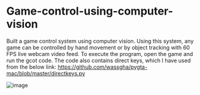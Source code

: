 # Game-control-using-computer-vision
Built a game control system using computer vision. Using this system, any game can be controlled by hand movement or by object tracking with 60 FPS live webcam video feed.
To execute the program, open the game and run the gcot code.
The code also contains direct keys, which I have used from the below link:
https://github.com/wassgha/pygta-mac/blob/master/directkeys.py

![image](https://user-images.githubusercontent.com/39185685/112058807-a8ac2380-8b20-11eb-9350-77c8c81be6d2.png)
